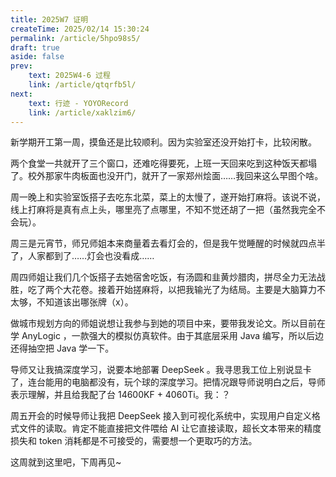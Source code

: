 ```yaml
---
title: 2025W7 证明
createTime: 2025/02/14 15:30:24
permalink: /article/5hpo98s5/
draft: true
aside: false
prev: 
    text: 2025W4-6 过程
    link: /article/qtqrfb5l/
next:
    text: 行迹 - YOYORecord
    link: /article/xaklzim6/
---
```


新学期开工第一周，摸鱼还是比较顺利。因为实验室还没开始打卡，比较闲散。

两个食堂一共就开了三个窗口，还难吃得要死，上班一天回来吃到这种饭天都塌了。校外那家牛肉板面也没开门，就开了一家郑州烩面……我回来这么早图个啥。

周一晚上和实验室饭搭子去吃东北菜，菜上的太慢了，遂开始打麻将。该说不说，线上打麻将是真有点上头，哪里亮了点哪里，不知不觉还胡了一把（虽然我完全不会玩）。

周三是元宵节，师兄师姐本来商量着去看灯会的，但是我午觉睡醒的时候就四点半了，人家都到了……灯会也没看成……

周四师姐让我们几个饭搭子去她宿舍吃饭，有汤圆和韭黄炒腊肉，拼尽全力无法战胜，吃了两个大花卷。接着开始搓麻将，以把我输光了为结局。主要是大脑算力不太够，不知道该出哪张牌（x）。

做城市规划方向的师姐说想让我参与到她的项目中来，要带我发论文。所以目前在学 AnyLogic ，一款强大的模拟仿真软件。由于其底层采用 Java 编写，所以后边还得抽空把 Java 学一下。

导师又让我搞深度学习，说要本地部署 DeepSeek 。我寻思我工位上别说显卡了，连台能用的电脑都没有，玩个球的深度学习。把情况跟导师说明白之后，导师表示理解，并且给我配了台 14600KF + 4060Ti。我：？

周五开会的时候导师让我把 DeepSeek 接入到可视化系统中，实现用户自定义格式文件的读取。肯定不能直接把文件喂给 AI 让它直接读取，超长文本带来的精度损失和 token 消耗都是不可接受的，需要想一个更取巧的方法。

这周就到这里吧，下周再见~
